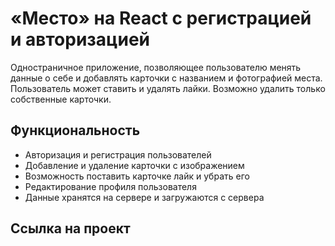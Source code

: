 # «Место» на React с регистрацией и авторизацией

Одностраничное приложение, позволяющее пользователю менять данные о себе и добавлять карточки с названием и фотографией места.
Пользователь может ставить и удалять лайки. Возможно удалить только собственные карточки.

## Функциональность

* Авторизация и регистрация пользователей
* Добавление и удаление карточки с изображением
* Возможность поставить карточке лайк и убрать его
* Редактирование профиля пользователя
* Данные хранятся на сервере и загружаются с сервера

## Ссылка на проект  
